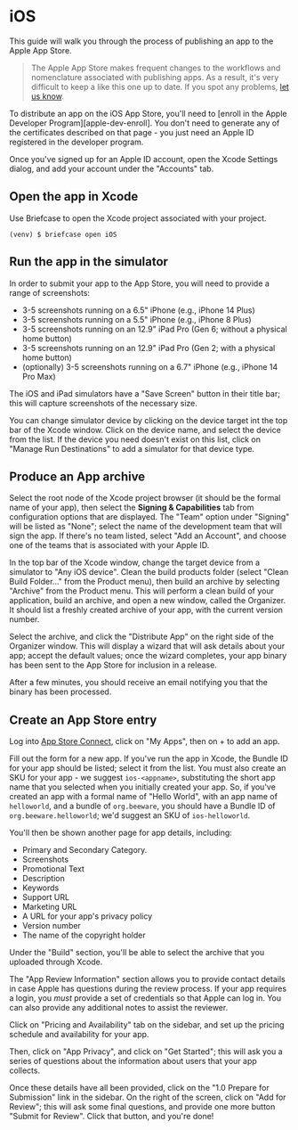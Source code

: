 # iOS

This guide will walk you through the process of publishing an app to the
Apple App Store.

> The Apple App Store makes frequent changes to the workflows and
> nomenclature associated with publishing apps. As a result, it's very
> difficult to keep a like this one up to date. If you spot any
> problems, [let us
> know](https://github.com/beeware/briefcase/issues/new?assignees=&labels=bug,documentation,apple&projects=&template=bug_report.yml).

To distribute an app on the iOS App Store, you'll need to
[enroll in the Apple Developer Program][apple-dev-enroll]. You
don't need to generate any of the certificates described on that page -
you just need an Apple ID registered in the developer program.

Once you've signed up for an Apple ID account, open the Xcode Settings
dialog, and add your account under the "Accounts" tab.

## Open the app in Xcode

Use Briefcase to open the Xcode project associated with your project.

```console
(venv) $ briefcase open iOS
```

## Run the app in the simulator

In order to submit your app to the App Store, you will need to provide a
range of screenshots:

- 3-5 screenshots running on a 6.5" iPhone (e.g., iPhone 14 Plus)
- 3-5 screenshots running on a 5.5" iPhone (e.g., iPhone 8 Plus)
- 3-5 screenshots running on an 12.9" iPad Pro (Gen 6; without a
  physical home button)
- 3-5 screenshots running on an 12.9" iPad Pro (Gen 2; with a physical
  home button)
- (optionally) 3-5 screenshots running on a 6.7" iPhone (e.g., iPhone 14
  Pro Max)

The iOS and iPad simulators have a "Save Screen" button in their title
bar; this will capture screenshots of the necessary size.

You can change simulator device by clicking on the device target int the
top bar of the Xcode window. Click on the device name, and select the
device from the list. If the device you need doesn't exist on this list,
click on "Manage Run Destinations" to add a simulator for that device
type.

## Produce an App archive

Select the root node of the Xcode project browser (it should be the
formal name of your app), then select the **Signing & Capabilities** tab
from configuration options that are displayed. The "Team" option under
"Signing" will be listed as "None"; select the name of the development
team that will sign the app. If there's no team listed, select "Add an
Account", and choose one of the teams that is associated with your Apple
ID.

In the top bar of the Xcode window, change the target device from a
simulator to "Any iOS device". Clean the build products folder (select
"Clean Build Folder..." from the Product menu), then build an archive by
selecting "Archive" from the Product menu. This will perform a clean
build of your application, build an archive, and open a new window,
called the Organizer. It should list a freshly created archive of your
app, with the current version number.

Select the archive, and click the "Distribute App" on the right side of
the Organizer window. This will display a wizard that will ask details
about your app; accept the default values; once the wizard completes,
your app binary has been sent to the App Store for inclusion in a
release.

After a few minutes, you should receive an email notifying you that the
binary has been processed.

## Create an App Store entry

Log into [App Store Connect](https://appstoreconnect.apple.com), click
on "My Apps", then on + to add an app.

Fill out the form for a new app. If you've run the app in Xcode, the
Bundle ID for your app should be listed; select it from the list. You
must also create an SKU for your app - we suggest `ios-<appname>`,
substituting the short app name that you selected when you initially
created your app. So, if you've created an app with a formal name of
"Hello World", with an app name of `helloworld`, and a bundle of
`org.beeware`, you should have a Bundle ID of `org.beeware.helloworld`;
we'd suggest an SKU of `ios-helloworld`.

You'll then be shown another page for app details, including:

- Primary and Secondary Category.
- Screenshots
- Promotional Text
- Description
- Keywords
- Support URL
- Marketing URL
- A URL for your app's privacy policy
- Version number
- The name of the copyright holder

Under the "Build" section, you'll be able to select the archive that you
uploaded through Xcode.

The "App Review Information" section allows you to provide contact
details in case Apple has questions during the review process. If your
app requires a login, you *must* provide a set of credentials so that
Apple can log in. You can also provide any additional notes to assist
the reviewer.

Click on "Pricing and Availability" tab on the sidebar, and set up the
pricing schedule and availability for your app.

Then, click on "App Privacy", and click on "Get Started"; this will ask
you a series of questions about the information about users that your
app collects.

Once these details have all been provided, click on the "1.0 Prepare for
Submission" link in the sidebar. On the right of the screen, click on
"Add for Review"; this will ask some final questions, and provide one
more button "Submit for Review". Click that button, and you're done!

